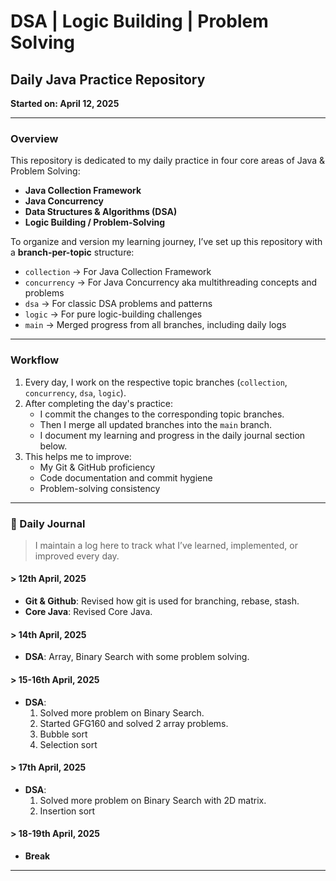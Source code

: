 # DSA | Logic Building | Problem Solving

##  Daily Java Practice Repository
**Started on: April 12, 2025**

---

###  Overview

This repository is dedicated to my daily practice in four core areas of Java & Problem Solving:

-  **Java Collection Framework**
-  **Java Concurrency**
-  **Data Structures & Algorithms (DSA)**
-  **Logic Building / Problem-Solving**

To organize and version my learning journey, I’ve set up this repository with a **branch-per-topic** structure:

- `collection` → For Java Collection Framework
- `concurrency` → For Java Concurrency aka multithreading concepts and problems
- `dsa` → For classic DSA problems and patterns
- `logic` → For pure logic-building challenges
- `main` → Merged progress from all branches, including daily logs

---

###  Workflow

1. Every day, I work on the respective topic branches (`collection`, `concurrency`, `dsa`, `logic`).
2. After completing the day's practice:
    - I commit the changes to the corresponding topic branches.
    - Then I merge all updated branches into the `main` branch.
    - I document my learning and progress in the daily journal section below.
3. This helps me to improve:
    - My Git & GitHub proficiency
    - Code documentation and commit hygiene
    - Problem-solving consistency

---

### 📖 Daily Journal

> I maintain a log here to track what I’ve learned, implemented, or improved every day.

#### > 12th April, 2025
- **Git & Github**: Revised how git is used for branching, rebase, stash.
- **Core Java**: Revised Core Java.

#### > 14th April, 2025
- **DSA**: Array, Binary Search with some problem solving.

#### > 15-16th April, 2025
- **DSA**: 
    1. Solved more problem on Binary Search.
    2. Started GFG160 and solved 2 array problems.
    3. Bubble sort
    4. Selection sort
    
#### > 17th April, 2025
- **DSA**: 
    1. Solved more problem on Binary Search with 2D matrix.
    2. Insertion sort
    
#### > 18-19th April, 2025
- **Break**

---
